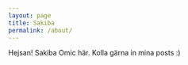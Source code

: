 ```yaml
---
layout: page
title: Sakiba
permalink: /about/
---
```

Hejsan!
Sakiba Omic här. Kolla gärna in mina posts :)
